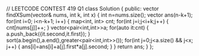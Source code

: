 // LEETCODE CONTEST 419 Q1
class Solution {
public:
    vector<int> findXSum(vector<int>& nums, int k, int x) {
       int n=nums.size();
       vector <int>ans(n-k+1);
       for(int i=0; i<n-k+1; i++)
       {
        map<int, int> cnt;
        for(int j=i;j<i+k;j++)
        {
            cnt[nums[j]]++;
        }
        vector<pair<int,int>>a;
        for(auto it:cnt)
        {
            a.push_back({it.second,it.first});
        }
        sort(a.begin(),a.end(),greater<pair<int,int>>());
        for(int j=0;j<a.size() && j<x; j++)
        {
            ans[i]=ans[i]+a[j].first*a[j].second;
        }
       }
       return ans;
    }
};
